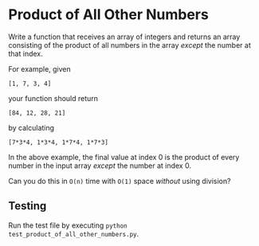 # Product of All Other Numbers

Write a function that receives an array of integers and returns an array consisting of the product of all numbers in the array _except_ the number at that index.

For example, given

```
[1, 7, 3, 4]
```

your function should return

```
[84, 12, 28, 21]
```

by calculating

```
[7*3*4, 1*3*4, 1*7*4, 1*7*3]
```

In the above example, the final value at index 0 is the product of every number in the input array _except_ the number at index 0.

Can you do this in `O(n)` time with `O(1)` space _without_ using division?

## Testing

Run the test file by executing `python test_product_of_all_other_numbers.py`.

